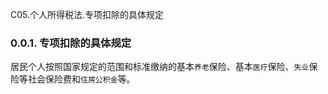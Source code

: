 C05.个人所得税法.专项扣除的具体规定

### 0.0.1. 专项扣除的具体规定

居民个人按照国家规定的范围和标准缴纳的基本`养老`保险、基本`医疗`保险、`失业`保险等社会保险费和`住房公积金`等。
